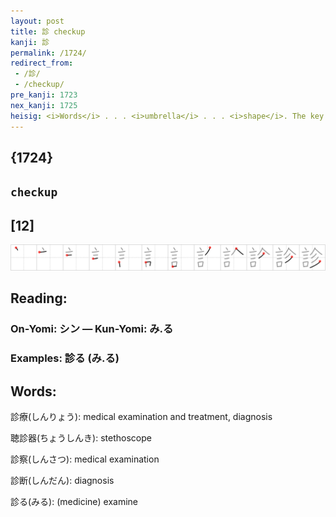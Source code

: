 ```yaml
---
layout: post
title: 診 checkup
kanji: 診
permalink: /1724/
redirect_from:
 - /診/
 - /checkup/
pre_kanji: 1723
nex_kanji: 1725
heisig: <i>Words</i> . . . <i>umbrella</i> . . . <i>shape</i>. The key word refers to a medical examination.
---
```


## {1724}

## `checkup`

## [12]

<div class="stroke"><img src="../images/E8A8BA.png" /></div>

## Reading:

### On-Yomi: シン &mdash; Kun-Yomi: み.る

### Examples: 診る (み.る)

## Words:

診療(しんりょう): medical examination and treatment, diagnosis

聴診器(ちょうしんき): stethoscope

診察(しんさつ): medical examination

診断(しんだん): diagnosis

診る(みる): (medicine) examine
